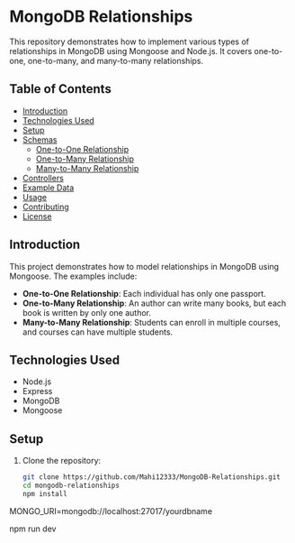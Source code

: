 
# MongoDB Relationships

This repository demonstrates how to implement various types of relationships in MongoDB using Mongoose and Node.js. It covers one-to-one, one-to-many, and many-to-many relationships.

## Table of Contents

- [Introduction](#introduction)
- [Technologies Used](#technologies-used)
- [Setup](#setup)
- [Schemas](#schemas)
  - [One-to-One Relationship](#one-to-one-relationship)
  - [One-to-Many Relationship](#one-to-many-relationship)
  - [Many-to-Many Relationship](#many-to-many-relationship)
- [Controllers](#controllers)
- [Example Data](#example-data)
- [Usage](#usage)
- [Contributing](#contributing)
- [License](#license)

## Introduction

This project demonstrates how to model relationships in MongoDB using Mongoose. The examples include:

- **One-to-One Relationship**: Each individual has only one passport.
- **One-to-Many Relationship**: An author can write many books, but each book is written by only one author.
- **Many-to-Many Relationship**: Students can enroll in multiple courses, and courses can have multiple students.

## Technologies Used

- Node.js
- Express
- MongoDB
- Mongoose

## Setup

1. Clone the repository:
   ```bash
   git clone https://github.com/Mahi12333/MongoDB-Relationships.git
   cd mongodb-relationships
   npm install
  MONGO_URI=mongodb://localhost:27017/yourdbname
  
  npm run dev
